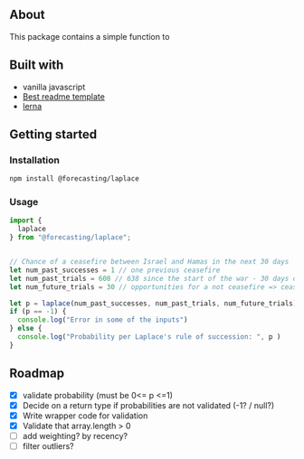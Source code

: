 ## About

This package contains a simple function to 

## Built with

- vanilla javascript
- [Best readme template](https://github.com/othneildrew/Best-README-Template)
- [lerna](https://github.com/lerna/lerna)

## Getting started

### Installation

```sh
npm install @forecasting/laplace
```

### Usage

```js
import {
  laplace
} from "@forecasting/laplace";


// Chance of a ceasefire between Israel and Hamas in the next 30 days
let num_past_successes = 1 // one previous ceasefire
let num_past_trials = 608 // 638 since the start of the war - 30 days of previous ceasefire 
let num_future_trials = 30 // opportunities for a not ceasefire => ceasefire transition

let p = laplace(num_past_successes, num_past_trials, num_future_trials)
if (p == -1) {
  console.log("Error in some of the inputs")
} else {
  console.log("Probability per Laplace's rule of succession: ", p )
}
```

## Roadmap

- [x] validate probability (must be 0<= p <=1)
- [x] Decide on a return type if probabilities are not validated (-1? / null?)
- [x] Write wrapper code for validation
- [x] Validate that array.length > 0
- [ ] add weighting? by recency?
- [ ] filter outliers?
